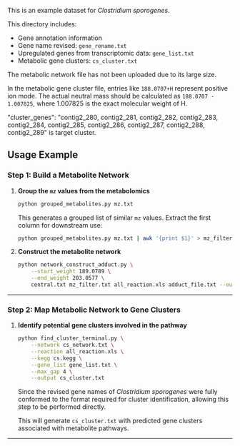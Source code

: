 This is an example dataset for *Clostridium sporogenes*.

This directory includes:
- Gene annotation information  
- Gene name revised: `gene_rename.txt`
- Upregulated genes from transcriptomic data: `gene_list.txt`  
- Metabolic gene clusters: `cs_cluster.txt`  

The metabolic network file has not been uploaded due to its large size.

In the metabolic gene cluster file, entries like `188.0707+H` represent positive ion mode. The actual neutral mass should be calculated as `188.0707 - 1.007825`, where 1.007825 is the exact molecular weight of H.

"cluster_genes": "contig2_280, contig2_281, contig2_282, contig2_283, contig2_284, contig2_285, contig2_286, contig2_287, contig2_288, contig2_289" is target cluster.

## Usage Example

### Step 1: Build a Metabolite Network 

1. **Group the `mz` values from the metabolomics**

   ```bash
   python grouped_metabolites.py mz.txt
   ```

   This generates a grouped list of similar `mz` values. Extract the first column for downstream use:

   ```bash
   python grouped_metabolites.py mz.txt | awk '{print $1}' > mz_filter.txt
   ```
2. **Construct the metabolite network**

   ```bash
   python network_construct_adduct.py \
       --start_weight 189.0789 \
       --end_weight 203.0577 \
       central.txt mz_filter.txt all_reaction.xls adduct_file.txt --output cs_network.txt
   ```
---

### Step 2: Map Metabolic Network to Gene Clusters

1. **Identify potential gene clusters involved in the pathway**

   ```bash
   python find_cluster_terminal.py \
       --network cs_network.txt \
       --reaction all_reaction.xls \
       --kegg cs.kegg \
       --gene_list gene_list.txt \
       --max_gap 4 \
       --output cs_cluster.txt
   ```
    Since the revised gene names of *Clostridium sporogenes* were fully conformed to the format required for cluster identification, allowing this step to be performed directly.
   
   This will generate `cs_cluster.txt` with predicted gene clusters associated with metabolite pathways.

---
